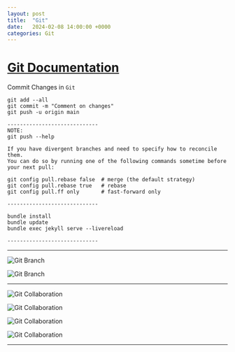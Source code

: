 ```yaml
---
layout: post
title:  "Git"
date:   2024-02-08 14:00:00 +0000
categories: Git
---
```



[Git Documentation](https://git-scm.com/docs/gittutorial "Link")
===

Commit Changes in `Git`
```
git add --all
git commit -m "Comment on changes"
git push -u origin main

-----------------------------
NOTE:
git push --help

If you have divergent branches and need to specify how to reconcile them.
You can do so by running one of the following commands sometime before your next pull:

git config pull.rebase false  # merge (the default strategy)
git config pull.rebase true   # rebase
git config pull.ff only       # fast-forward only

-----------------------------

bundle install
bundle update
bundle exec jekyll serve --livereload

-----------------------------
```


---
![Git Branch]({{site.baseurl}}/assets/img/git-branch01.png)

![Git Branch]({{site.baseurl}}/assets/img/git-branch02.png)

---

![Git Collaboration]({{site.baseurl}}/assets/img/git-Collaboration01.png)

![Git Collaboration]({{site.baseurl}}/assets/img/git-Collaboration02.png)

![Git Collaboration]({{site.baseurl}}/assets/img/git-Collaboration03.png)

![Git Collaboration]({{site.baseurl}}/assets/img/git-Collaboration04.png)

---